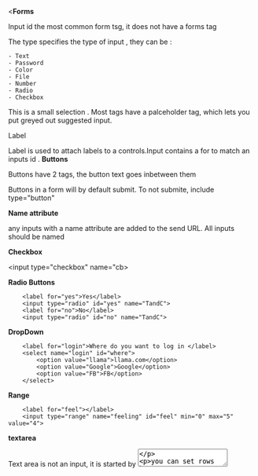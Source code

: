 <**Forms**

Input id the most common form tsg, it does not have a forms tag

The type specifies the type of input , they can be : 

    - Text
    - Password
    - Color
    - File
    - Number
    - Radio
    - Checkbox

This is a small selection . Most tags have a palceholder tag, which lets you put greyed out suggested input.

Label

Label is used to attach labels to a controls.Input contains a for to match an inputs id
.
**Buttons**

Buttons have 2 tags, the button text goes inbetween them

Buttons in a form will by default submit. To not submite, include type="button"

**Name attribute**

any inputs with a name attribute are added to the send URL. All inputs should be named

**Checkbox**

<input type="checkbox" name="cb>

**Radio Buttons**

        <label for="yes">Yes</label>
        <input type="radio" id="yes" name="TandC">
        <label for="no">No</label>
        <input type="radio" id="no" name="TandC">

**DropDown**

        <label for="login">Where do you want to log in </label>
        <select name="login" id="where">
            <option value="llama">llama.com</option>
            <option value="Google">Google</option>
            <option value="FB">FB</option>
        </select>

**Range**

        <label for="feel"></label>
        <input type="range" name="feeling" id="feel" min="0" max="5" value="4">

**textarea**

Text area is not an input, it is started by <textarea>

you can set rows by <textarea rows="10">

# Validations

MOst validations are in JS, but HTML has a few

 - required if the word required is in a tag, then the system will require data
 - min/max length lets you specify text length minlength="6" maxlength="12"
 - email type checks for an @ sign
 - url looks for a 
 - tel checks for phone  numbers





